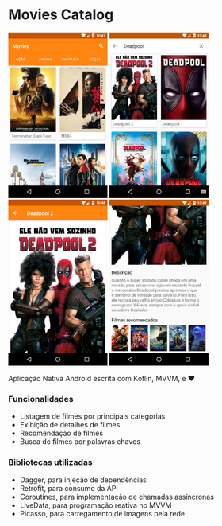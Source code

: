 # Movies Catalog

<p float="left">
  <img src="/media/Home.png" width="200" />
  <img src="/media/Search.png" width="200" /> 
  <img src="/media/Details_1.png" width="200" />
  <img src="/media/Details_2.png" width="200" />
</p>

Aplicação Nativa Android escrita com Kotlin, MVVM, e ❤️

### Funcionalidades
- Listagem de filmes por principais categorias
- Exibição de detalhes de filmes
- Recomendação de filmes
- Busca de filmes por palavras chaves

### Bibliotecas utilizadas
- Dagger, para injeção de dependências
- Retrofit, para consumo da API
- Coroutines, para implementação de chamadas assíncronas
- LiveData, para programação reativa no MVVM
- Picasso, para carregamento de imagens pela rede
